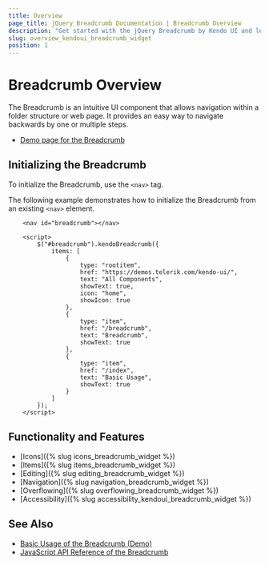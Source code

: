 ```yaml
---
title: Overview
page_title: jQuery Breadcrumb Documentation | Breadcrumb Overview
description: "Get started with the jQuery Breadcrumb by Kendo UI and learn how to initialize the widget."
slug: overview_kendoui_breadcrumb_widget
position: 1
---
```


# Breadcrumb Overview

The Breadcrumb is an intuitive UI component that allows navigation within a folder structure or web page. It provides an easy way to navigate backwards by one or multiple steps.

* [Demo page for the Breadcrumb](https://demos.telerik.com/kendo-ui/breadcrumb/index) 

## Initializing the Breadcrumb

To initialize the Breadcrumb, use the `<nav>` tag.

The following example demonstrates how to initialize the Breadcrumb from an existing `<nav>` element.

```dojo
    <nav id="breadcrumb"></nav>
    
    <script>
        $("#breadcrumb").kendoBreadcrumb({
            items: [
                {
                    type: "rootitem",
                    href: "https://demos.telerik.com/kendo-ui/",
                    text: "All Components",
                    showText: true,
                    icon: "home",
                    showIcon: true
                },
                {
                    type: "item",
                    href: "/breadcrumb",
                    text: "Breadcrumb",
                    showText: true
                },
                {
                    type: "item",
                    href: "/index",
                    text: "Basic Usage",
                    showText: true
                }
            ]
        });
    </script>
```

## Functionality and Features

* [Icons]({% slug icons_breadcrumb_widget %})
* [Items]({% slug items_breadcrumb_widget %})
* [Editing]({% slug editing_breadcrumb_widget %})
* [Navigation]({% slug navigation_breadcrumb_widget %})
* [Overflowing]({% slug overflowing_breadcrumb_widget %})
* [Accessibility]({% slug accessibility_kendoui_breadcrumb_widget %})

## See Also

* [Basic Usage of the Breadcrumb (Demo)](https://demos.telerik.com/kendo-ui/breadcrumb/index)
* [JavaScript API Reference of the Breadcrumb](/api/javascript/ui/breadcrumb)
